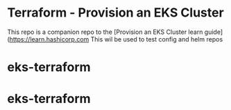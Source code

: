 # Terraform - Provision an EKS Cluster

This repo is a companion repo to the [Provision an EKS Cluster learn guide](https://learn.hashicorp.com
This wil be used to test config and helm repos
# eks-terraform
# eks-terraform
